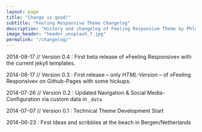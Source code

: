 ```yaml
---
layout: page
title: "Change is good!"
subtitle: "Feeling Responsive Theme Changelog"
description: "History and changelog of Feeling Responsive Theme by Phlow Media."
image_header: "header_unsplash_7.jpg"
permalink: "/changelog/"
---
```

2014-08-17 // Version 0.4
:   First beta release of »Feeling Responsive« with the current jekyll templates.

2014-08-17 // Version 0.3
:   First release – only *HTML-Version* – of »Feeling Responsive« on Github-Pages with some hickups.

2014-07-26 // Version 0.2
:   Updated Navigation & Social Media-Configuration via custom data in `_data`

2014-07-07 // Version 0.1
:   Technical Theme Development Start

2014-06-23
:   First Ideas and scribbles at the beach in Bergen/Netherlands
